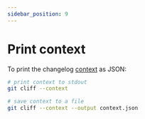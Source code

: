 ```yaml
---
sidebar_position: 9
---
```


# Print context

To print the changelog [context](/docs/templating/context) as JSON:

```bash
# print context to stdout
git cliff --context

# save context to a file
git cliff --context --output context.json
```
